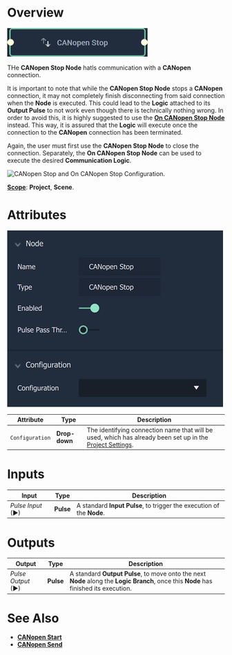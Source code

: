 # Overview

![The CANopen Stop Node.](../../../.gitbook/assets/canopenstop.png)

THe **CANopen Stop Node** hatls communication with a **CANopen** connection.

It is important to note that while the **CANopen Stop Node** stops a **CANopen** connection, it may not completely finish disconnecting from said connection when the **Node** is executed. This could lead to the **Logic** attached to its **Output Pulse** 
to not work even though there is technically nothing wrong. In order to avoid this, it is highly suggested to use 
the [**On CANopen Stop Node**](events/oncanopenstop.md) instead. This way, it is assured that the **Logic** will execute once the connection to the **CANopen** connection has been terminated.

Again, the user must first use the **CANopen Stop Node** to close the connection. Separately, the **On CANopen Stop Node** can be used to execute the desired **Communication Logic**. 


![CANopen Stop and On CANopen Stop Configuration.]()

[**Scope**](../overview.md#scopes): **Project**, **Scene**.

# Attributes

![The CANopen Stop Node Attributes.](../../../.gitbook/assets/canopenstopatts.png)

|Attribute|Type|Description|
|---|---|---|
|`Configuration`|**Drop-down**|The identifying connection name that will be used, which has already been set up in the [Project Settings](../../../modules/project-settings/CANopen.md).|

# Inputs

|Input|Type|Description|
|---|---|---|
|*Pulse Input* (►)|**Pulse**|A standard **Input Pulse**, to trigger the execution of the **Node**.|

# Outputs

|Output|Type|Description|
|---|---|---|
|*Pulse Output* (►)|**Pulse**|A standard **Output Pulse**, to move onto the next **Node** along the **Logic Branch**, once this **Node** has finished its execution.|

# See Also

* [**CANopen Start**](canopenstart.md)
* [**CANopen Send**](canopensend.md)

